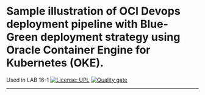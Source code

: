 # Sample illustration of OCI Devops deployment pipeline with Blue-Green deployment strategy using Oracle Container Engine for Kubernetes (OKE).
Used in LAB 16-1
[![License: UPL](https://img.shields.io/badge/license-UPL-green)](https://img.shields.io/badge/license-UPL-green) [![Quality gate](https://sonarcloud.io/api/project_badges/quality_gate?project=python-oci-bluegreen-oke-app)](https://sonarcloud.io/dashboard?id=python-oci-bluegreen-oke-app)

------------
